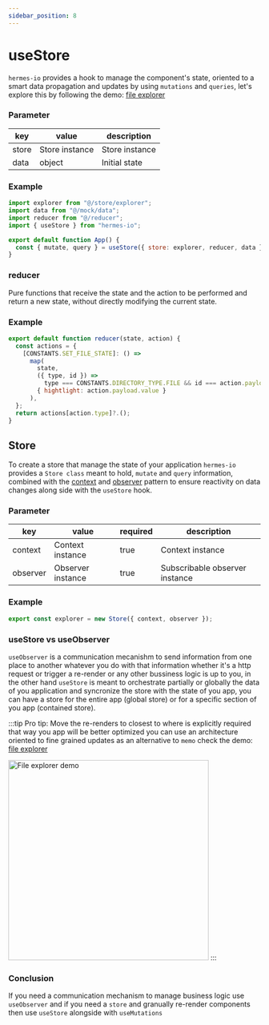 ```yaml
---
sidebar_position: 8
---
```


# useStore

`hermes-io` provides a hook to manage the component's state, oriented to a smart data propagation and updates by using `mutations` and `queries`, let's explore this by following the demo: [file explorer](https://stackblitz.com/~/github.com/Maxtermax/file-explorer)

### Parameter

| key   | value          | description    |
| ----- | -------------- | -------------- |
| store | Store instance | Store instance |
| data  | object         | Initial state  |

### Example

```javascript
import explorer from "@/store/explorer";
import data from "@/mock/data";
import reducer from "@/reducer";
import { useStore } from "hermes-io";

export default function App() {
  const { mutate, query } = useStore({ store: explorer, reducer, data });
}
```

### reducer

Pure functions that receive the state and the action to be performed and return a new state, without directly modifying the current state.

### Example 

```javascript
export default function reducer(state, action) {
  const actions = {
    [CONSTANTS.SET_FILE_STATE]: () =>
      map(
        state,
        ({ type, id }) =>
          type === CONSTANTS.DIRECTORY_TYPE.FILE && id === action.payload.id,
        { hightlight: action.payload.value }
      ),
  };
  return actions[action.type]?.();
}
```


## Store

To create a store that manage the state of your application `hermes-io` provides a `Store class` meant to hold, `mutate` and `query` information, combined with the [context](/docs/basics/Context) and [observer](/docs/basics/Observer) pattern to ensure reactivity on data changes along side with the `useStore` hook.

### Parameter

| key      | value             | required | description                    |
| -------- | ----------------- | -------- | ------------------------------ |
| context  | Context instance  | true     | Context instance               |
| observer | Observer instance | true     | Subscribable observer instance |

### Example

```javascript
export const explorer = new Store({ context, observer });
```

### useStore vs useObserver

`useObserver` is a communication mecanishm to send information from one place to another whatever you do with that information whether it's a http request or trigger a re-render or any other bussiness logic is up to you, in the other hand `useStore` is meant to orchestrate partially or globally the data of you application and syncronize the store with the state of you app, you can have a store for the entire app (global store) or for a specific section of you app (contained store).

:::tip
Pro tip: Move the re-renders to closest to where is explicitly required that way you app will be better optimized you can use an architecture oriented to fine grained updates as an alternative to `memo` check the demo: [file explorer](https://stackblitz.com/~/github.com/Maxtermax/file-explorer) 

<img width="400px" height="auto" src="/img/file-explorer.gif" alt="File explorer demo"/>
:::


### Conclusion
If you need a communication mechanism to manage business logic use `useObserver` and if you need a `store` and granually re-render components then use `useStore` alongside with `useMutations` 